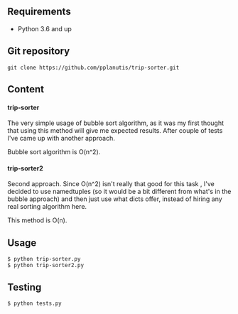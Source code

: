 ## Requirements
* Python 3.6 and up

## Git repository
```
git clone https://github.com/pplanutis/trip-sorter.git 
```

## Content
#### trip-sorter
The very simple usage of bubble sort algorithm, as it was my first thought that using this method will give me expected results.
After couple of tests I've came up with another approach.

Bubble sort algorithm is O(n^2).

#### trip-sorter2
Second approach. 
Since O(n^2) isn't really that good for this task , I've decided to use namedtuples (so it would be a bit different from what's in the bubble approach) and then just use what dicts offer, instead of hiring any real sorting algorithm here.  

This method is O(n).

## Usage
```
$ python trip-sorter.py
$ python trip-sorter2.py
```

## Testing
```
$ python tests.py
```
